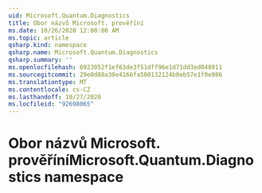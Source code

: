 ```yaml
---
uid: Microsoft.Quantum.Diagnostics
title: Obor názvů Microsoft. prověříní
ms.date: 10/26/2020 12:00:00 AM
ms.topic: article
qsharp.kind: namespace
qsharp.name: Microsoft.Quantum.Diagnostics
qsharp.summary: ''
ms.openlocfilehash: 6923052f1ef63de3f51dff96e1d71dd3ed048911
ms.sourcegitcommit: 29e0d88a30e4166fa580132124b0eb57e1f0e986
ms.translationtype: MT
ms.contentlocale: cs-CZ
ms.lasthandoff: 10/27/2020
ms.locfileid: "92698065"
---
```

# <a name="microsoftquantumdiagnostics-namespace"></a><span data-ttu-id="6c6d9-102">Obor názvů Microsoft. prověříní</span><span class="sxs-lookup"><span data-stu-id="6c6d9-102">Microsoft.Quantum.Diagnostics namespace</span></span>



